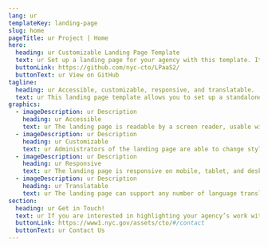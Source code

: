 ```yaml
---
lang: ur
templateKey: landing-page
slug: home
pageTitle: ur Project | Home
hero:
  heading: ur Customizable Landing Page Template 
  text: ur Set up a landing page for your agency with this template. It includes all of the resources that you need to have an easy, compliant, secure, appealing, and sustainable landing page.
  buttonLink: https://github.com/nyc-cto/LPaaS2/
  buttonText: ur View on GitHub
tagline:
  heading: ur Accessible, customizable, responsive, and translatable.
  text: ur This landing page template allows you to set up a standalone microsite that highlights your program, report, plan, or other resource with NYC-approved design and technology. You can edit the template to include useful content and customize it to highlight your agency’s work. The landing page template is WCAG 2.0 compliant, and has multi-lingual support by default. The page is also responsive on mobile, tablet, and desktop platforms.
graphics:
  - imageDescription: ur Description
    heading: ur Accessible
    text: ur The landing page is readable by a screen reader, usable with a keyboard, and has been tested for several additional accessibility features.
  - imageDescription: ur Description
    heading: ur Customizable
    text: ur Administrators of the landing page are able to change styling and theming features of the page, as well as edit any necessary content. 
  - imageDescription: ur Description
    heading: ur Responsive
    text: ur The landing page is responsive on mobile, tablet, and desktop platforms.
  - imageDescription: ur Description
    heading: ur Translatable
    text: ur The landing page can support any number of language translations, including right-to-left languages. 
section:
  heading: ur Get in Touch!
  text: ur If you are interested in highlighting your agency’s work with a landing page, this template is a great start and we’re happy to help you take it further. For information on how to get started, feel free to contact us.
  buttonLink: https://www1.nyc.gov/assets/cto/#/contact
  buttonText: ur Contact Us
---
```

